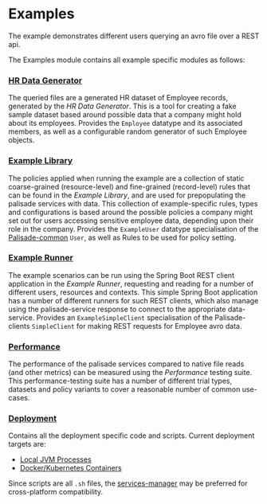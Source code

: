<!--
 Copyright 2020 Crown Copyright

 Licensed under the Apache License, Version 2.0 (the "License");
 you may not use this file except in compliance with the License.
 You may obtain a copy of the License at

     http://www.apache.org/licenses/LICENSE-2.0

 Unless required by applicable law or agreed to in writing, software
 distributed under the License is distributed on an "AS IS" BASIS,
 WITHOUT WARRANTIES OR CONDITIONS OF ANY KIND, either express or implied.
 See the License for the specific language governing permissions and
 limitations under the License.
-->
# Examples

The example demonstrates different users querying an avro file over a REST api.

The Examples module contains all example specific modules as follows:

### [HR Data Generator](hr-data-generator/README.md)
The queried files are a generated HR dataset of Employee records, generated by the *HR Data Generator*.
This is a tool for creating a fake sample dataset based around possible data that a company might hold about its employees.
Provides the `Employee` datatype and its associated members, as well as a configurable random generator of such Employee objects.

### [Example Library](example-library/README.md)
The policies applied when running the example are a collection of static coarse-grained (resource-level) and fine-grained (record-level) rules that can be found in the *Example Library*, and are used for prepopulating the palisade services with data.
This collection of example-specific rules, types and configurations is based around the possible policies a company might set out for users accessing sensitive employee data, depending upon their role in the company.
Provides the `ExampleUser` datatype specialisation of the [Palisade-common](https://github.com/gchq/Palisade-common) `User`, as well as Rules to be used for policy setting.

### [Example Runner](example-runner/README.md)
The example scenarios can be run using the Spring Boot REST client application in the *Example Runner*, requesting and reading for a number of different users, resources and contexts.
This simple Spring Boot application has a number of different runners for such REST clients, which also manage using the palisade-service response to connect to the appropriate data-service.
Provides an `ExampleSimpleClient` specialisation of the Palisade-clients `SimpleClient` for making REST requests for Employee avro data.

### [Performance](performance/README.md)
The performance of the palisade services compared to native file reads (and other metrics) can be measured using the *Performance* testing suite.
This performance-testing suite has a number of different trial types, datasets and policy variants to cover a reasonable number of common use-cases.

### [Deployment](deployment)
Contains all the deployment specific code and scripts. Current deployment targets are:
* [Local JVM Processes](./deployment/local-jvm/README.md)
* [Docker/Kubernetes Containers](./deployment/local-k8s/README.md)

Since scripts are all `.sh` files, the [services-manager](https://github.com/gchq/Palisade-services/blob/develop/services-manager/README.md) may be preferred for cross-platform compatibility.
